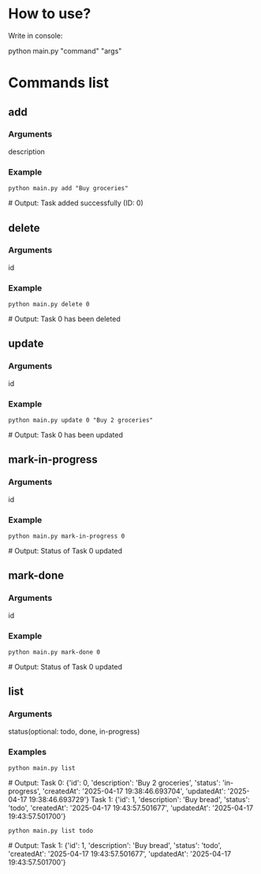 <h1>How to use?</h1>
<p>Write in console:</p>
<p>python main.py "command" "args"</p>

<h1>Commands list</h1>
<h2>add</h2>
<h3>Arguments</h3>
<p>description</p>
<h3>Example</h3>
<code>python main.py add "Buy groceries"</code>
<p># Output: Task added successfully (ID: 0)</p>
<h2>delete</h2>
<h3>Arguments</h3>
<p>id</p>
<h3>Example</h3>
<code>python main.py delete 0</code>
<p># Output: Task 0 has been deleted</p>
<h2>update</h2>
<h3>Arguments</h3>
<p>id</p>
<h3>Example</h3>
<code>python main.py update 0 "Buy 2 groceries"</code>
<p># Output: Task 0 has been updated</p>
<h2>mark-in-progress</h2>
<h3>Arguments</h3>
<p>id</p>
<h3>Example</h3>
<code>python main.py mark-in-progress 0</code>
<p># Output: Status of Task 0 updated</p>
<h2>mark-done</h2>
<h3>Arguments</h3>
<p>id</p>
<h3>Example</h3>
<code>python main.py mark-done 0</code>
<p># Output: Status of Task 0 updated</p>
<h2>list</h2>
<h3>Arguments</h3>
<p>status(optional: todo, done, in-progress)</p>
<h3>Examples</h3>
<code>python main.py list</code>
<p># Output: Task 0: {'id': 0, 'description': 'Buy 2 groceries', 'status': 'in-progress', 'createdAt': '2025-04-17 19:38:46.693704', 'updatedAt': '2025-04-17 19:38:46.693729'}
Task 1: {'id': 1, 'description': 'Buy bread', 'status': 'todo', 'createdAt': '2025-04-17 19:43:57.501677', 'updatedAt': '2025-04-17 19:43:57.501700'}</p>
<code>python main.py list todo</code>
<p># Output: Task 1: {'id': 1, 'description': 'Buy bread', 'status': 'todo', 'createdAt': '2025-04-17 19:43:57.501677', 'updatedAt': '2025-04-17 19:43:57.501700'}</p>
